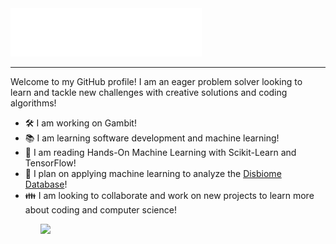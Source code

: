 <img src="./assets/name.gif">
<hr/>
<p>Welcome to my GitHub profile! I am an eager problem solver looking to learn and tackle new challenges with creative solutions and coding algorithms!</p>
<ul>
    <li> 🛠️ I am working on <a link="https://github.com/djain106/gambit" alt="">Gambit</a>! 
    <li> 📚 I am learning software development and machine learning!</li>
    <li> 📖 I am reading <a link="https://www.amazon.com/Hands-Machine-Learning-Scikit-Learn-TensorFlow/dp/1491962291" alt="">Hands-On Machine Learning with Scikit-Learn and TensorFlow</a>!</li>
    <li>💭 I plan on applying machine learning to analyze the <a href="https://disbiome.ugent.be/home" alt="">Disbiome Database</a>!</li>
    <li>👪 I am looking to collaborate and work on new projects to learn more about coding and computer science! </li>
<ul>
<img src="https://github-readme-stats.vercel.app/api?username=djain106&&show_icons=true&title_color=ffffff&icon_color=bb2acf&text_color=daf7dc&bg_color=151515" />